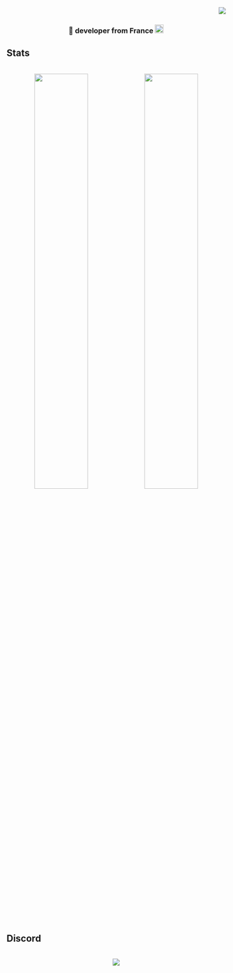 <img align="right" src="https://visitor-badge.laobi.icu/badge?page_id=Roby360.Roby360" />
<div>
<br/>
<h3 align="center">💪 developer from France <img src="https://cdn.discordapp.com/emojis/1233113759103451207.webp" alt="." width="20" height="20"/></h3>
</div>
<h2>Stats</h2>
<br>
<div align="center">
  <img width="49.5%" src="https://github-readme-streak-stats.herokuapp.com?user=Roby360&theme=dark-minimalist&hide_border=true&locale=fr&date_format=j%20M%5B%20Y%5D&mode=weekly&hide_longest_streak=true&ring=FF6E96&fire=FF6E96" />
  <img width="49.5%" src="https://github-readme-stats.vercel.app/api/top-langs/?username=Roby360&layout=compact&theme=dracula&hide_border=true&locale=fr"" />
  <br/><br/>
</div>

<h2>Discord</h2>
<br>
<div align="center">
  <a href="https://discord.com/users/789802191149989908">
  <img src="https://lanyard.cnrad.dev/api/789802191149989908?theme=light&animated=true&borderRadius=10px&&idleMessage=Hi%20its%20me" />
  </a>
  <br/><br/><br/>
</div>
